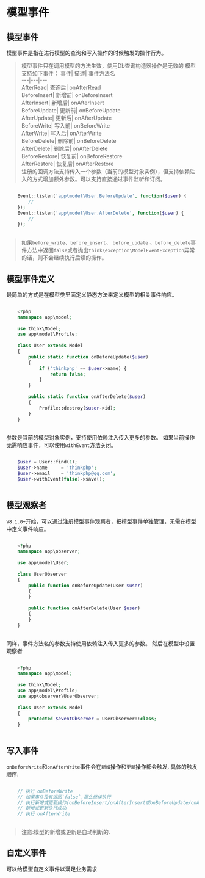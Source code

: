 # 模型事件

## 模型事件
模型事件是指在进行模型的查询和写入操作的时候触发的操作行为。
> 模型事件只在调用模型的方法生效，使用Db查询构造器操作是无效的
模型支持如下事件：
事件| 描述| 事件方法名  
---|---|---  
AfterRead| 查询后| onAfterRead  
BeforeInsert| 新增前| onBeforeInsert  
AfterInsert| 新增后| onAfterInsert  
BeforeUpdate| 更新前| onBeforeUpdate  
AfterUpdate| 更新后| onAfterUpdate  
BeforeWrite| 写入前| onBeforeWrite  
AfterWrite| 写入后| onAfterWrite  
BeforeDelete| 删除前| onBeforeDelete  
AfterDelete| 删除后| onAfterDelete  
BeforeRestore| 恢复前| onBeforeRestore  
AfterRestore| 恢复后| onAfterRestore  
注册的回调方法支持传入一个参数（当前的模型对象实例），但支持依赖注入的方式增加额外参数。可以支持直接通过事件监听和订阅。
```php

    Event::listen('app\model\User.BeforeUpdate', function($user) {
        // 
    });
    Event::listen('app\model\User.AfterDelete', function($user) {
        // 
    });
    

```
> 如果`before_write`、`before_insert`、 `before_update` 、`before_delete`事件方法中返回`false`或者抛出`think\exception\ModelEventException`异常的话，则不会继续执行后续的操作。
## 模型事件定义
最简单的方式是在模型类里面定义静态方法来定义模型的相关事件响应。
```php

    <?php
    namespace app\model;
    
    use think\Model;
    use app\model\Profile;
    
    class User extends Model
    {
        public static function onBeforeUpdate($user)
        {
        	if ('thinkphp' == $user->name) {
            	return false;
            }
        }
        
        public static function onAfterDelete($user)
        {
    		Profile::destroy($user->id);
        }
    }
    

```
参数是当前的模型对象实例，支持使用依赖注入传入更多的参数。
如果当前操作无需响应事件，可以使用`withEvent`方法关闭。
```php

    $user = User::find(1);
    $user->name     = 'thinkphp';
    $user->email    = 'thinkphp@qq.com';
    $user->withEvent(false)->save();
    

```
## 模型观察者
`V8.1.0+`开始，可以通过注册模型事件观察者，把模型事件单独管理，无需在模型中定义事件响应。
```php

    <?php
    namespace app\observer;
    
    use app\model\User;
    
    class UserObserver 
    {
        public function onBeforeUpdate(User $user)
        {
        }
        
        public function onAfterDelete(User $user)
        {
        }
    }
    

```
同样，事件方法名的参数支持使用依赖注入传入更多的参数。
然后在模型中设置观察者
```php

    <?php
    namespace app\model;
    
    use think\Model;
    use app\model\Profile;
    use app\observer\UserObserver;
    
    class User extends Model
    {
        protected $eventObserver = UserObserver::class;
    }
    

```
## 写入事件
`onBeforeWrite`和`onAfterWrite`事件会在`新增`操作和`更新`操作都会触发.
具体的触发顺序:
```php

    // 执行 onBeforeWrite
    // 如果事件没有返回`false`,那么继续执行
    // 执行新增或更新操作(onBeforeInsert/onAfterInsert或onBeforeUpdate/onAfterUpdate)
    // 新增或更新执行成功
    // 执行 onAfterWrite
    

```
> 注意:模型的新增或更新是自动判断的.
## 自定义事件
可以给模型自定义事件以满足业务需求
